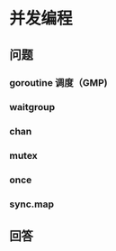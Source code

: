 # 并发编程

## 问题

### goroutine 调度（GMP)



### waitgroup



### chan



### mutex



### once



### sync.map





## 回答